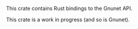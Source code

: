 This crate contains Rust bindings to the Gnunet API.

This crate is a work in progress (and so is Gnunet).